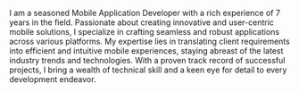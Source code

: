 I am a seasoned Mobile Application Developer with a rich experience of 7 years in the field. Passionate about creating innovative and user-centric mobile solutions, I specialize in crafting seamless and robust applications across various platforms. My expertise lies in translating client requirements into efficient and intuitive mobile experiences, staying abreast of the latest industry trends and technologies. With a proven track record of successful projects, I bring a wealth of technical skill and a keen eye for detail to every development endeavor.

